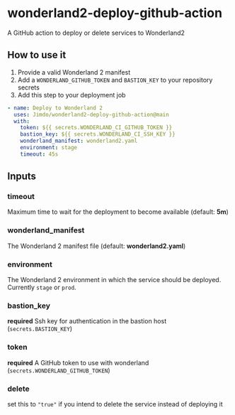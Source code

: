 # wonderland2-deploy-github-action

A GitHub action to deploy or delete services to Wonderland2

## How to use it

1. Provide a valid Wonderland 2 manifest
2. Add a `WONDERLAND_GITHUB_TOKEN` and `BASTION_KEY` to your repository secrets
3. Add this step to your deployment job

```yaml
- name: Deploy to Wonderland 2
  uses: Jimdo/wonderland2-deploy-github-action@main
  with:
    token: ${{ secrets.WONDERLAND_CI_GITHUB_TOKEN }}
    bastion_key: ${{ secrets.WONDERLAND_CI_SSH_KEY }}
    wonderland_manifest: wonderland2.yaml
    environment: stage
    timeout: 45s
```

## Inputs

### timeout

Maximum time to wait for the deployment to become available (default: **5m**)

### wonderland_manifest

The Wonderland 2 manifest file (default: **wonderland2.yaml**)

### environment

The Wonderland 2 environment in which the service should be deployed.
Currently `stage` or `prod`.

### bastion_key

**required** Ssh key for authentication in the bastion host (`secrets.BASTION_KEY`)

### token

**required** A GitHub token to use with wonderland (`secrets.WONDERLAND_GITHUB_TOKEN`)

### delete

set this to `"true"` if you intend to delete the service instead of deploying it 
